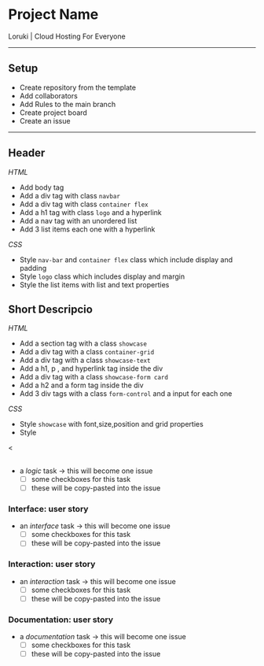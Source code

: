 # Project Name

Loruki | Cloud Hosting For Everyone

---

## Setup

- Create repository from the template 
- Add collaborators
- Add Rules to the main branch
- Create project board
- Create an issue

---



## Header

_HTML_

- Add body tag
- Add a div tag with class `navbar`
- Add a div tag with class `container flex`
- Add a h1 tag with class  `logo` and a hyperlink 
- Add a nav tag with an  unordered list 
- Add 3 list items  each one with a hyperlink


_CSS_

- Style `nav-bar` and `container flex` class which include display and padding
- Style  `logo` class which includes  display and margin 
- Style the list items with list and text properties 

## Short Descripcio

_HTML_

- Add a section tag with a class `showcase`
- Add a div tag with a class `container-grid`
- Add a div tag  with a class `showcase-text`
- Add a h1, p , and hyperlink tag inside the div
- Add a div tag with a class `showcase-form card`
- Add a h2 and a form tag inside the div
- Add  3 div tags with a class `form-control` and a input for each one

_CSS_

- Style `showcase` with font,size,position and grid properties
- Style 

<
## 

- a _logic_ task -> this will become one issue
  - [ ] some checkboxes for this task
  - [ ] these will be copy-pasted into the issue

### Interface: user story

- an _interface_ task -> this will become one issue
  - [ ] some checkboxes for this task
  - [ ] these will be copy-pasted into the issue

### Interaction: user story

- an _interaction_ task -> this will become one issue
  - [ ] some checkboxes for this task
  - [ ] these will be copy-pasted into the issue

### Documentation: user story

- a _documentation_ task -> this will become one issue
  - [ ] some checkboxes for this task
  - [ ] these will be copy-pasted into the issue
